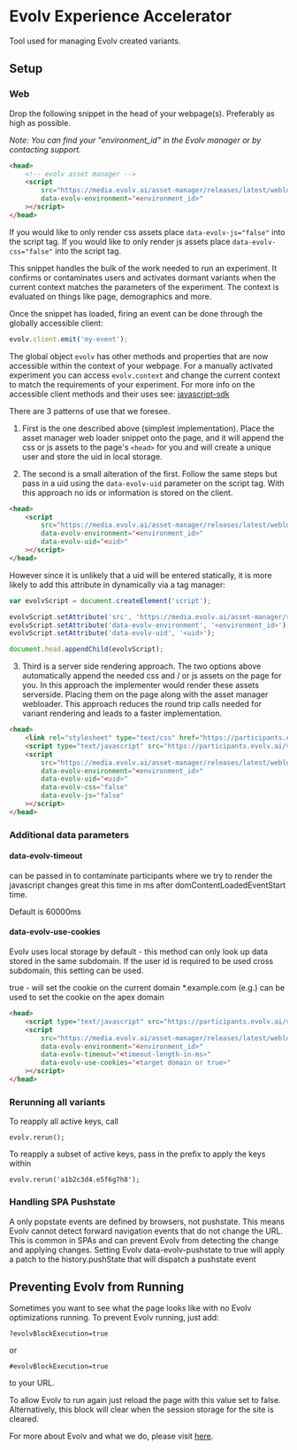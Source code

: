 # Evolv Experience Accelerator

Tool used for managing Evolv created variants.

## Setup 

### Web

Drop the following snippet in the head of your webpage(s). Preferably as high as possible. 

*Note: You can find your "environment_id" in the Evolv manager or by contacting support.*

```html
<head>
    <!-- evolv asset manager -->
    <script
        src="https://media.evolv.ai/asset-manager/releases/latest/webloader.min.js"
        data-evolv-environment="<environment_id>"
    ></script>
</head>
```

If you would like to only render css assets place `data-evolv-js="false"` into the script tag. If you would like to only render js assets place `data-evolv-css="false"` into the script tag.

This snippet handles the bulk of the work needed to run an experiment. It confirms or contaminates users and activates dormant variants when the current context matches the parameters of the experiment. The context is evaluated on things like page, demographics and more.

Once the snippet has loaded, firing an event can be done through the globally accessible client:

```javascript
evolv.client.emit('my-event');
```

The global object `evolv` has other methods and properties that are now accessible within the context of your webpage. 
For a manually activated experiment you can access `evolv.context` and change the current context to match the requirements of your experiment. For more info on the accessible client methods and their uses see: [javascript-sdk](https://github.com/evolv-ai/javascript-sdk)

There are 3 patterns of use that we foresee. 

1. First is the one described above (simplest implementation). Place the asset manager web loader snippet onto the page, and it will append the css or js assets to the page's `<head>` for you and will create a unique user and store the uid in local storage.

2. The second is a small alteration of the first. Follow the same steps but pass in a uid using the `data-evolv-uid` parameter on the script tag. With this approach no ids or information is stored on the client.

```html
<head>
    <script
        src="https://media.evolv.ai/asset-manager/releases/latest/webloader.min.js"
        data-evolv-environment="<environment_id>"
        data-evolv-uid="<uid>"
    ></script>
</head>
```

However since it is unlikely that a uid will be entered statically, it is more likely to add this attribute in dynamically via a tag manager:

```javascript
var evolvScript = document.createElement('script');

evolvScript.setAttribute('src', 'https://media.evolv.ai/asset-manager/releases/latest/webloader.min.js');
evolvScript.setAttribute('data-evolv-environment', '<environment_id>');
evolvScript.setAttribute('data-evolv-uid', '<uid>');

document.head.appendChild(evolvScript);
```

3. Third is a server side rendering approach. The two options above automatically append the needed css and / or js assets on the page for you. In this approach the implementer would render these assets serverside. Placing them on the page along with the asset manager webloader. This approach reduces the round trip calls needed for variant rendering and leads to a faster implementation.

```html
<head>
    <link rel="stylesheet" type="text/css" href="https://participants.evolv.ai/v1/<environment_id>/<uid>/assets.css">
    <script type="text/javascript" src="https://participants.evolv.ai/v1/<environment_id>/<uid>/assets.js"></script>
    <script
        src="https://media.evolv.ai/asset-manager/releases/latest/webloader.min.js"
        data-evolv-environment="<environment_id>"
        data-evolv-uid="<uid>"
        data-evolv-css="false"
        data-evolv-js="false"
    ></script>
</head>
```

### Additional data parameters
#### data-evolv-timeout 
can be passed in to contaminate participants where we try to render the javascript changes great this time in ms after domContentLoadedEventStart time.

Default is 60000ms

#### data-evolv-use-cookies
Evolv uses local storage by default - this method can only look up data stored in the same subdomain. If the user id is required to be used cross subdomain, this setting can be used.

true - will set the cookie on the current domain
*.example.com (e.g.) can be used to set the cookie on the apex domain

```html
<head>
    <script type="text/javascript" src="https://participants.evolv.ai/v1/<environment_id>/<uid>/assets.js"></script>
    <script
        src="https://media.evolv.ai/asset-manager/releases/latest/webloader.min.js"
        data-evolv-environment="<environment_id>"
        data-evolv-timeout="<timeout-length-in-ms>"
        data-evolv-use-cookies="<target domain or true>"
    ></script>
</head>
```

### Rerunning all variants
To reapply all active keys, call
```
evolv.rerun();
```

To reapply a subset of active keys, pass in the prefix to apply the keys within
```
evolv.rerun('a1b2c3d4.e5f6g7h8');
```

### Handling SPA Pushstate
A only popstate events are defined by browsers, not pushstate. This means Evolv cannot detect forward navigation events that do not change the URL. This is common in SPAs and can prevent Evolv from detecting the change and applying changes.
Setting Evolv data-evolv-pushstate to true will apply a patch to the history.pushState that will dispatch a pushstate event

## Preventing Evolv from Running
Sometimes you want to see what the page looks like with no Evolv optimizations running. To prevent Evolv running, just add:

```?evolvBlockExecution=true```

or

```#evolvBlockExecution=true```

to your URL.

To allow Evolv to run again just reload the page with this value set to false. Alternatively, this block will clear when the session storage for the site is cleared.


For more about Evolv and what we do, please visit [here](https://www.evolv.ai).
